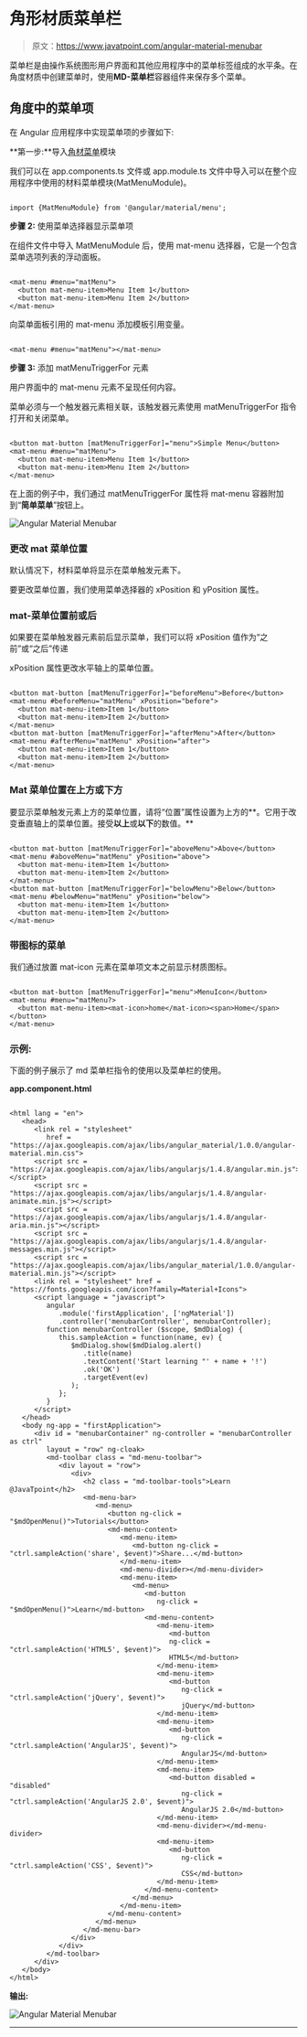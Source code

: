# 角形材质菜单栏

> 原文：<https://www.javatpoint.com/angular-material-menubar>

菜单栏是由操作系统图形用户界面和其他应用程序中的菜单标签组成的水平条。在角度材质中创建菜单时，使用**MD-菜单栏**容器组件来保存多个菜单。

## 角度中的菜单项

在 Angular 应用程序中实现菜单项的步骤如下:

**第一步:**导入[角材菜单](https://www.javatpoint.com/angular-material-menu)模块

我们可以在 app.components.ts 文件或 app.module.ts 文件中导入可以在整个应用程序中使用的材料菜单模块(MatMenuModule)。

```

import {MatMenuModule} from '@angular/material/menu';

```

**步骤 2:** 使用菜单选择器显示菜单项

在组件文件中导入 MatMenuModule 后，使用 mat-menu 选择器，它是一个包含菜单选项列表的浮动面板。

```

<mat-menu #menu="matMenu">
  <button mat-menu-item>Menu Item 1</button>
  <button mat-menu-item>Menu Item 2</button>
</mat-menu>

```

向菜单面板引用的 mat-menu 添加模板引用变量。

```

<mat-menu #menu="matMenu"></mat-menu>

```

**步骤 3:** 添加 matMenuTriggerFor 元素

用户界面中的 mat-menu 元素不呈现任何内容。

菜单必须与一个触发器元素相关联，该触发器元素使用 matMenuTriggerFor 指令打开和关闭菜单。

```

<button mat-button [matMenuTriggerFor]="menu">Simple Menu</button>
<mat-menu #menu="matMenu">
  <button mat-menu-item>Menu Item 1</button>
  <button mat-menu-item>Menu Item 2</button>
</mat-menu>

```

在上面的例子中，我们通过 matMenuTriggerFor 属性将 mat-menu 容器附加到“**简单菜单**”按钮上。

![Angular Material Menubar](img/a9fcaef429acbebdb226a527088b1d7c.png)

### 更改 mat 菜单位置

默认情况下，材料菜单将显示在菜单触发元素下。

要更改菜单位置，我们使用菜单选择器的 xPosition 和 yPosition 属性。

### mat-菜单位置前或后

如果要在菜单触发器元素前后显示菜单，我们可以将 xPosition 值作为“之前”或“之后”传递

xPosition 属性更改水平轴上的菜单位置。

```

<button mat-button [matMenuTriggerFor]="beforeMenu">Before</button>
<mat-menu #beforeMenu="matMenu" xPosition="before">
  <button mat-menu-item>Item 1</button>
  <button mat-menu-item>Item 2</button>
</mat-menu>
<button mat-button [matMenuTriggerFor]="afterMenu">After</button>
<mat-menu #afterMenu="matMenu" xPosition="after">
  <button mat-menu-item>Item 1</button>
  <button mat-menu-item>Item 2</button>
</mat-menu>

```

### Mat 菜单位置在上方或下方

要显示菜单触发元素上方的菜单位置，请将“位置”属性设置为上方的**。它用于改变垂直轴上的菜单位置。接受**以上**或**以下**的数值。**

```

<button mat-button [matMenuTriggerFor]="aboveMenu">Above</button>
<mat-menu #aboveMenu="matMenu" yPosition="above">
  <button mat-menu-item>Item 1</button>
  <button mat-menu-item>Item 2</button>
</mat-menu>
<button mat-button [matMenuTriggerFor]="belowMenu">Below</button>
<mat-menu #belowMenu="matMenu" yPosition="below">
  <button mat-menu-item>Item 1</button>
  <button mat-menu-item>Item 2</button>
</mat-menu>

```

### 带图标的菜单

我们通过放置 mat-icon 元素在菜单项文本之前显示材质图标。

```

<button mat-button [matMenuTriggerFor]="menu">MenuIcon</button>
<mat-menu #menu="matMenu?>
  <button mat-menu-item><mat-icon>home</mat-icon><span>Home</span></button>
</mat-menu>

```

### 示例:

下面的例子展示了 md 菜单栏指令的使用以及菜单栏的使用。

**app.component.html**

```

<html lang = "en">
   <head>
      <link rel = "stylesheet"
         href = "https://ajax.googleapis.com/ajax/libs/angular_material/1.0.0/angular-material.min.css">
      <script src = "https://ajax.googleapis.com/ajax/libs/angularjs/1.4.8/angular.min.js"></script>
      <script src = "https://ajax.googleapis.com/ajax/libs/angularjs/1.4.8/angular-animate.min.js"></script>
      <script src = "https://ajax.googleapis.com/ajax/libs/angularjs/1.4.8/angular-aria.min.js"></script>
      <script src = "https://ajax.googleapis.com/ajax/libs/angularjs/1.4.8/angular-messages.min.js"></script>
      <script src = "https://ajax.googleapis.com/ajax/libs/angular_material/1.0.0/angular-material.min.js"></script>
      <link rel = "stylesheet" href = "https://fonts.googleapis.com/icon?family=Material+Icons">
      <script language = "javascript">
         angular
            .module('firstApplication', ['ngMaterial'])
            .controller('menubarController', menubarController);
         function menubarController ($scope, $mdDialog) {
            this.sampleAction = function(name, ev) {
               $mdDialog.show($mdDialog.alert()
                  .title(name)   
                  .textContent('Start learning "' + name + '!')
                  .ok('OK')
                  .targetEvent(ev)
               );
            };
         }                 
      </script>      
   </head>
   <body ng-app = "firstApplication"> 
      <div id = "menubarContainer" ng-controller = "menubarController as ctrl"
         layout = "row" ng-cloak>
         <md-toolbar class = "md-menu-toolbar">
            <div layout = "row">
               <div>
                  <h2 class = "md-toolbar-tools">Learn @JavaTpoint</h2>
                  <md-menu-bar>
                     <md-menu>
                        <button ng-click = "$mdOpenMenu()">Tutorials</button>
                        <md-menu-content>
                           <md-menu-item>
                              <md-button ng-click = "ctrl.sampleAction('share', $event)">Share...</md-button>
                           </md-menu-item>
                           <md-menu-divider></md-menu-divider>
                           <md-menu-item>
                              <md-menu>
                                 <md-button
                                    ng-click = "$mdOpenMenu()">Learn</md-button>
                                 <md-menu-content>
                                    <md-menu-item>
                                       <md-button
                                       ng-click = "ctrl.sampleAction('HTML5', $event)">
                                       HTML5</md-button>
                                    </md-menu-item>    
                                    <md-menu-item>
                                       <md-button
                                          ng-click = "ctrl.sampleAction('jQuery', $event)">
                                          jQuery</md-button>
                                    </md-menu-item>
                                    <md-menu-item>
                                       <md-button
                                          ng-click = "ctrl.sampleAction('AngularJS', $event)">
                                          AngularJS</md-button>
                                    </md-menu-item>
                                    <md-menu-item>
                                       <md-button disabled = "disabled"
                                          ng-click = "ctrl.sampleAction('AngularJS 2.0', $event)">
                                          AngularJS 2.0</md-button>
                                    </md-menu-item>
                                    <md-menu-divider></md-menu-divider>
                                    <md-menu-item>
                                       <md-button
                                          ng-click = "ctrl.sampleAction('CSS', $event)">
                                          CSS</md-button>
                                    </md-menu-item>
                                 </md-menu-content>
                              </md-menu>
                           </md-menu-item>
                        </md-menu-content>
                     </md-menu>
                  </md-menu-bar>
               </div>
            </div>
         </md-toolbar>	 		 
      </div>
   </body>
</html>

```

**输出:**

![Angular Material Menubar](img/3f8b55febef0689e707290dba160822a.png)

* * *